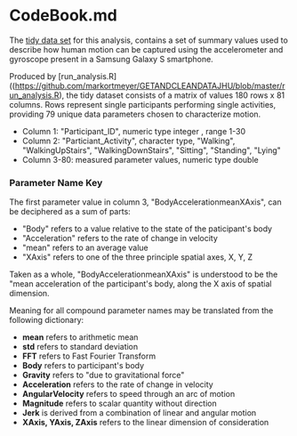 # **CodeBook.md**




The [tidy data set](https://github.com/markortmeyer/GETANDCLEANDATAJHU/blob/master/tidy_data.txt) for this analysis, contains a set of summary values used to describe how human motion can be captured using the accelerometer and gyroscope present in a Samsung Galaxy S smartphone.

Produced by [run_analysis.R]((https://github.com/markortmeyer/GETANDCLEANDATAJHU/blob/master/run_analysis.R), the tidy dataset consists of a matrix of values 180 rows x 81 columns.  Rows represent single participants performing single activities, providing 79 unique data parameters chosen to characterize motion.

* Column 1:  "Participant_ID", numeric type integer , range 1-30
* Column 2:  "Particiant_Activity", character type, "Walking", "WalkingUpStairs", "WalkingDownStairs", "Sitting", "Standing", "Lying"
* Column 3-80:  measured parameter values, numeric type double

### **Parameter Name Key**

The first parameter value in column 3, "BodyAccelerationmeanXAxis", can be deciphered as a sum of parts:

* "Body" refers to a value relative to the state of the paticipant's body
* "Acceleration" refers to the rate of change in velocity
* "mean" refers to an average value
* "XAxis" refers to one of the three principle spatial axes, X, Y, Z

Taken as a whole, "BodyAccelerationmeanXAxis" is understood to be the "mean acceleration of the participant's body, along the X axis of spatial dimension.

Meaning for all compound parameter names may be translated from the following dictionary:

* **mean** refers to arithmetic mean
* **std** refers to standard deviation
* **FFT** refers to Fast Fourier Transform 
* **Body** refers to participant's body
* **Gravity** refers to "due to gravitational force"
* **Acceleration** refers to the rate of change in velocity 
* **AngularVelocity** refers to speed through an arc of motion
* **Magnitude** refers to scalar quantity without direction
* **Jerk** is derived from a combination of linear and angular motion
* **XAxis, YAxis, ZAxis** refers to the linear dimension of consideration

